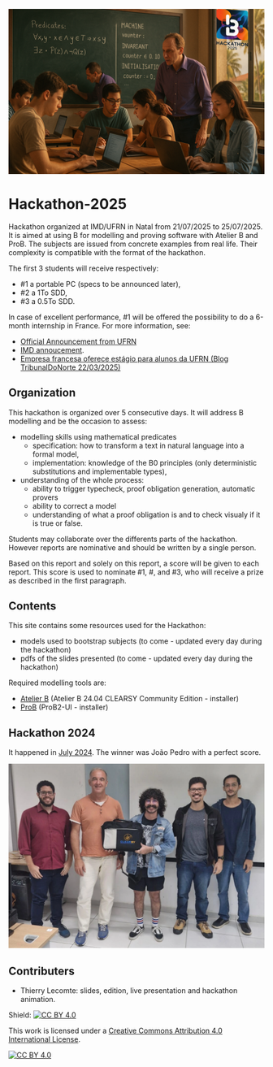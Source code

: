 ![](titire-officiel-hackathon-2025.png)
# Hackathon-2025
Hackathon organized at IMD/UFRN in Natal from 21/07/2025 to 25/07/2025.
It is aimed at using B for modelling and proving software with Atelier B and ProB.
The subjects are issued from concrete examples from real life. Their complexity is compatible with the format of the hackathon.

The first 3 students will receive respectively:
- #1 a portable PC (specs to be announced later),
- #2 a 1To SDD,
- #3 a 0.5To SDD. 

In case of excellent performance, #1 will be offered the possibility to do a 6-month internship in France.
For more information, see:
- [Official Announcement from UFRN](https://boletim.ufrn.br/publico/informativo/4724.pdf)
- [IMD annoucement](https://www.instagram.com/reel/DHMIOGQS8PE/?igsh=bm5ncTMwdm5zM2Vs).
- [Empresa francesa oferece estágio para alunos da UFRN (Blog TribunalDoNorte 22/03/2025)](https://blog.tribunadonorte.com.br/territoriolivre/empresa-francesa-oferece-estagio-para-alunos-da-ufrn/)

## Organization
This hackathon is organized over 5 consecutive days.
It will address B modelling and be the occasion to assess:
- modelling skills using mathematical predicates
  - specification: how to transform a text in natural language into a formal model,
  - implementation: knowledge of the B0 principles (only deterministic substitutions and implementable types),
- understanding of the whole process:
  - ability to trigger typecheck, proof obligation generation, automatic provers
  - ability to correct a model
  - understanding of what a proof obligation is and to check visualy if it is true or false.

Students may collaborate over the differents parts of the hackathon. However reports are nominative and should be written by a single person.

Based on this report and solely on this report, a score will be given to each report. 
This score is used to nominate #1, #, and #3, who will receive a prize as described in the first paragraph. 

## Contents
This site contains some resources used for the Hackathon:
- models used to bootstrap subjects (to come - updated every day during the hackathon)
- pdfs of the slides presented (to come - updated every day during the hackathon)

Required modelling tools are:
- [Atelier B](https://www.atelierb.eu/en/atelier-b-support-maintenance/download-atelier-b/)  (Atelier B 24.04 CLEARSY Community Edition - installer)
- [ProB](https://prob.hhu.de/w/index.php?title=Download#ProB2-UI_(based_on_JavaFX)) (ProB2-UI - installer)

## Hackathon 2024

It happened in [July 2024](https://github.com/CLEARSY/hackathon-2024).
The winner was João Pedro with a perfect score.

![](winners-hackathon-2024.png)

## Contributers
- Thierry Lecomte: slides, edition, live presentation and hackathon animation.

Shield: [![CC BY 4.0][cc-by-shield]][cc-by]

This work is licensed under a
[Creative Commons Attribution 4.0 International License][cc-by].

[![CC BY 4.0][cc-by-image]][cc-by]

[cc-by]: http://creativecommons.org/licenses/by/4.0/
[cc-by-image]: https://i.creativecommons.org/l/by/4.0/88x31.png
[cc-by-shield]: https://img.shields.io/badge/License-CC%20BY%204.0-lightgrey.svg
